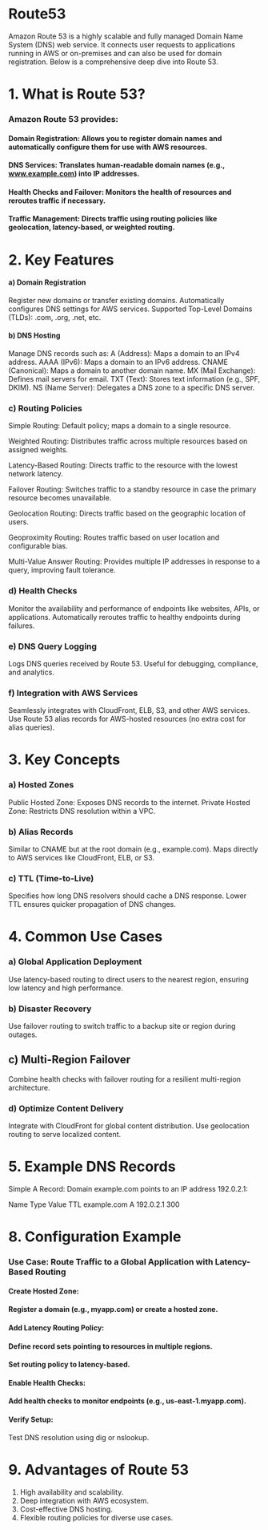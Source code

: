 # Route53
Amazon Route 53 is a highly scalable and fully managed Domain Name System (DNS) web service. It connects user requests to applications running in AWS or on-premises and can also be used for domain registration. Below is a comprehensive deep dive into Route 53.

# 1. What is Route 53?
### Amazon Route 53 provides:
#### Domain Registration: Allows you to register domain names and automatically configure them for use with AWS resources.
#### DNS Services: Translates human-readable domain names (e.g., www.example.com) into IP addresses.
#### Health Checks and Failover: Monitors the health of resources and reroutes traffic if necessary.
#### Traffic Management: Directs traffic using routing policies like geolocation, latency-based, or weighted routing.
# 2. Key Features
#### a) Domain Registration
Register new domains or transfer existing domains.
Automatically configures DNS settings for AWS services.
Supported Top-Level Domains (TLDs): .com, .org, .net, etc.
#### b) DNS Hosting
Manage DNS records such as:
A (Address): Maps a domain to an IPv4 address.
AAAA (IPv6): Maps a domain to an IPv6 address.
CNAME (Canonical): Maps a domain to another domain name.
MX (Mail Exchange): Defines mail servers for email.
TXT (Text): Stores text information (e.g., SPF, DKIM).
NS (Name Server): Delegates a DNS zone to a specific DNS server.
### c) Routing Policies
Simple Routing:
Default policy; maps a domain to a single resource.

Weighted Routing:
Distributes traffic across multiple resources based on assigned weights.

Latency-Based Routing:
Directs traffic to the resource with the lowest network latency.

Failover Routing:
Switches traffic to a standby resource in case the primary resource becomes unavailable.

Geolocation Routing:
Directs traffic based on the geographic location of users.

Geoproximity Routing:
Routes traffic based on user location and configurable bias.

Multi-Value Answer Routing:
Provides multiple IP addresses in response to a query, improving fault tolerance.

### d) Health Checks
Monitor the availability and performance of endpoints like websites, APIs, or applications.
Automatically reroutes traffic to healthy endpoints during failures.
### e) DNS Query Logging
Logs DNS queries received by Route 53.
Useful for debugging, compliance, and analytics.
### f) Integration with AWS Services
Seamlessly integrates with CloudFront, ELB, S3, and other AWS services.
Use Route 53 alias records for AWS-hosted resources (no extra cost for alias queries).
# 3. Key Concepts
### a) Hosted Zones
Public Hosted Zone: Exposes DNS records to the internet.
Private Hosted Zone: Restricts DNS resolution within a VPC.
### b) Alias Records
Similar to CNAME but at the root domain (e.g., example.com).
Maps directly to AWS services like CloudFront, ELB, or S3.
### c) TTL (Time-to-Live)
Specifies how long DNS resolvers should cache a DNS response.
Lower TTL ensures quicker propagation of DNS changes.

# 4. Common Use Cases
### a) Global Application Deployment
Use latency-based routing to direct users to the nearest region, ensuring low latency and high performance.
### b) Disaster Recovery
Use failover routing to switch traffic to a backup site or region during outages.
## c) Multi-Region Failover
Combine health checks with failover routing for a resilient multi-region architecture.
### d) Optimize Content Delivery
Integrate with CloudFront for global content distribution.
Use geolocation routing to serve localized content.


# 5. Example DNS Records
Simple A Record:
Domain example.com points to an IP address 192.0.2.1:

Name	        Type	      Value	TTL
example.com  	A	        192.0.2.1	300

# 8. Configuration Example
### Use Case: Route Traffic to a Global Application with Latency-Based Routing
#### Create Hosted Zone:

#### Register a domain (e.g., myapp.com) or create a hosted zone.
#### Add Latency Routing Policy:

#### Define record sets pointing to resources in multiple regions.
#### Set routing policy to latency-based.
#### Enable Health Checks:

#### Add health checks to monitor endpoints (e.g., us-east-1.myapp.com).
#### Verify Setup:
Test DNS resolution using dig or nslookup.

# 9. Advantages of Route 53
1. High availability and scalability.
2. Deep integration with AWS ecosystem.
3. Cost-effective DNS hosting.
4. Flexible routing policies for diverse use cases.

